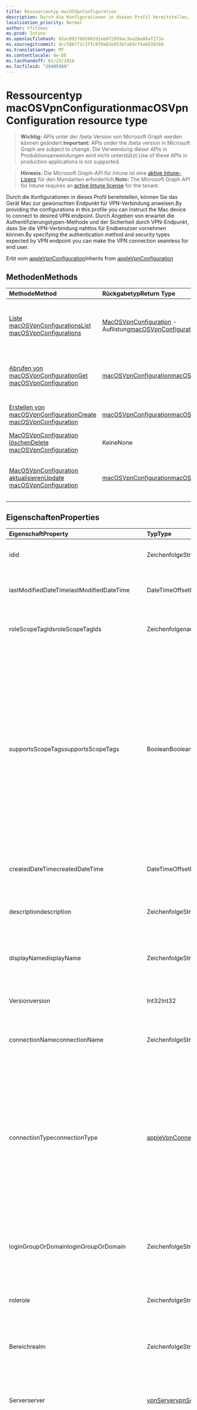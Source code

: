 ```yaml
---
title: Ressourcentyp macOSVpnConfiguration
description: Durch die Konfigurationen in dieses Profil bereitstellen, können Sie das Gerät Mac zur gewünschten Endpunkt für VPN-Verbindung anweisen. Durch Angeben von erwartet die Authentifizierungstypen-Methode und der Sicherheit durch VPN-Endpunkt, dass Sie die VPN-Verbindung nahtlos für Endbenutzer vornehmen können.
localization_priority: Normal
author: tfitzmac
ms.prod: Intune
ms.openlocfilehash: 65ac89178d2601d1ee972959ac3ea26a86af273a
ms.sourcegitcommit: dcc5907f2c3ffc0f0e82e953b7ab9cf4ab938360
ms.translationtype: MT
ms.contentlocale: de-DE
ms.lasthandoff: 01/23/2019
ms.locfileid: "29405569"
---
```

# <a name="macosvpnconfiguration-resource-type"></a><span data-ttu-id="68d05-104">Ressourcentyp macOSVpnConfiguration</span><span class="sxs-lookup"><span data-stu-id="68d05-104">macOSVpnConfiguration resource type</span></span>

> <span data-ttu-id="68d05-105">**Wichtig:** APIs unter der /beta Version von Microsoft Graph werden können geändert.</span><span class="sxs-lookup"><span data-stu-id="68d05-105">**Important:** APIs under the /beta version in Microsoft Graph are subject to change.</span></span> <span data-ttu-id="68d05-106">Die Verwendung dieser APIs in Produktionsanwendungen wird nicht unterstützt.</span><span class="sxs-lookup"><span data-stu-id="68d05-106">Use of these APIs in production applications is not supported.</span></span>

> <span data-ttu-id="68d05-107">**Hinweis:** Die Microsoft Graph-API für Intune ist eine [aktive Intune-Lizenz](https://go.microsoft.com/fwlink/?linkid=839381) für den Mandanten erforderlich.</span><span class="sxs-lookup"><span data-stu-id="68d05-107">**Note:** The Microsoft Graph API for Intune requires an [active Intune license](https://go.microsoft.com/fwlink/?linkid=839381) for the tenant.</span></span>

<span data-ttu-id="68d05-108">Durch die Konfigurationen in dieses Profil bereitstellen, können Sie das Gerät Mac zur gewünschten Endpunkt für VPN-Verbindung anweisen.</span><span class="sxs-lookup"><span data-stu-id="68d05-108">By providing the configurations in this profile you can instruct the Mac device to connect to desired VPN endpoint.</span></span> <span data-ttu-id="68d05-109">Durch Angeben von erwartet die Authentifizierungstypen-Methode und der Sicherheit durch VPN-Endpunkt, dass Sie die VPN-Verbindung nahtlos für Endbenutzer vornehmen können.</span><span class="sxs-lookup"><span data-stu-id="68d05-109">By specifying the authentication method and security types expected by VPN endpoint you can make the VPN connection seamless for end user.</span></span>


<span data-ttu-id="68d05-110">Erbt vom [appleVpnConfiguration](../resources/intune-deviceconfig-applevpnconfiguration.md)</span><span class="sxs-lookup"><span data-stu-id="68d05-110">Inherits from [appleVpnConfiguration](../resources/intune-deviceconfig-applevpnconfiguration.md)</span></span>

## <a name="methods"></a><span data-ttu-id="68d05-111">Methoden</span><span class="sxs-lookup"><span data-stu-id="68d05-111">Methods</span></span>
|<span data-ttu-id="68d05-112">Methode</span><span class="sxs-lookup"><span data-stu-id="68d05-112">Method</span></span>|<span data-ttu-id="68d05-113">Rückgabetyp</span><span class="sxs-lookup"><span data-stu-id="68d05-113">Return Type</span></span>|<span data-ttu-id="68d05-114">Beschreibung</span><span class="sxs-lookup"><span data-stu-id="68d05-114">Description</span></span>|
|:---|:---|:---|
|[<span data-ttu-id="68d05-115">Liste macOSVpnConfigurations</span><span class="sxs-lookup"><span data-stu-id="68d05-115">List macOSVpnConfigurations</span></span>](../api/intune-deviceconfig-macosvpnconfiguration-list.md)|<span data-ttu-id="68d05-116">[MacOSVpnConfiguration](../resources/intune-deviceconfig-macosvpnconfiguration.md) -Auflistung</span><span class="sxs-lookup"><span data-stu-id="68d05-116">[macOSVpnConfiguration](../resources/intune-deviceconfig-macosvpnconfiguration.md) collection</span></span>|<span data-ttu-id="68d05-117">Listeneigenschaften und Beziehungen der [MacOSVpnConfiguration](../resources/intune-deviceconfig-macosvpnconfiguration.md) -Objekte.</span><span class="sxs-lookup"><span data-stu-id="68d05-117">List properties and relationships of the [macOSVpnConfiguration](../resources/intune-deviceconfig-macosvpnconfiguration.md) objects.</span></span>|
|[<span data-ttu-id="68d05-118">Abrufen von macOSVpnConfiguration</span><span class="sxs-lookup"><span data-stu-id="68d05-118">Get macOSVpnConfiguration</span></span>](../api/intune-deviceconfig-macosvpnconfiguration-get.md)|[<span data-ttu-id="68d05-119">macOSVpnConfiguration</span><span class="sxs-lookup"><span data-stu-id="68d05-119">macOSVpnConfiguration</span></span>](../resources/intune-deviceconfig-macosvpnconfiguration.md)|<span data-ttu-id="68d05-120">Lesen Sie Eigenschaften und Beziehungen des [MacOSVpnConfiguration](../resources/intune-deviceconfig-macosvpnconfiguration.md) -Objekts.</span><span class="sxs-lookup"><span data-stu-id="68d05-120">Read properties and relationships of the [macOSVpnConfiguration](../resources/intune-deviceconfig-macosvpnconfiguration.md) object.</span></span>|
|[<span data-ttu-id="68d05-121">Erstellen von macOSVpnConfiguration</span><span class="sxs-lookup"><span data-stu-id="68d05-121">Create macOSVpnConfiguration</span></span>](../api/intune-deviceconfig-macosvpnconfiguration-create.md)|[<span data-ttu-id="68d05-122">macOSVpnConfiguration</span><span class="sxs-lookup"><span data-stu-id="68d05-122">macOSVpnConfiguration</span></span>](../resources/intune-deviceconfig-macosvpnconfiguration.md)|<span data-ttu-id="68d05-123">Erstellen eines neuen [MacOSVpnConfiguration](../resources/intune-deviceconfig-macosvpnconfiguration.md) -Objekts.</span><span class="sxs-lookup"><span data-stu-id="68d05-123">Create a new [macOSVpnConfiguration](../resources/intune-deviceconfig-macosvpnconfiguration.md) object.</span></span>|
|[<span data-ttu-id="68d05-124">MacOSVpnConfiguration löschen</span><span class="sxs-lookup"><span data-stu-id="68d05-124">Delete macOSVpnConfiguration</span></span>](../api/intune-deviceconfig-macosvpnconfiguration-delete.md)|<span data-ttu-id="68d05-125">Keine</span><span class="sxs-lookup"><span data-stu-id="68d05-125">None</span></span>|<span data-ttu-id="68d05-126">Löscht eine [MacOSVpnConfiguration](../resources/intune-deviceconfig-macosvpnconfiguration.md).</span><span class="sxs-lookup"><span data-stu-id="68d05-126">Deletes a [macOSVpnConfiguration](../resources/intune-deviceconfig-macosvpnconfiguration.md).</span></span>|
|[<span data-ttu-id="68d05-127">MacOSVpnConfiguration aktualisieren</span><span class="sxs-lookup"><span data-stu-id="68d05-127">Update macOSVpnConfiguration</span></span>](../api/intune-deviceconfig-macosvpnconfiguration-update.md)|[<span data-ttu-id="68d05-128">macOSVpnConfiguration</span><span class="sxs-lookup"><span data-stu-id="68d05-128">macOSVpnConfiguration</span></span>](../resources/intune-deviceconfig-macosvpnconfiguration.md)|<span data-ttu-id="68d05-129">Aktualisieren Sie die Eigenschaften eines [MacOSVpnConfiguration](../resources/intune-deviceconfig-macosvpnconfiguration.md) -Objekts.</span><span class="sxs-lookup"><span data-stu-id="68d05-129">Update the properties of a [macOSVpnConfiguration](../resources/intune-deviceconfig-macosvpnconfiguration.md) object.</span></span>|

## <a name="properties"></a><span data-ttu-id="68d05-130">Eigenschaften</span><span class="sxs-lookup"><span data-stu-id="68d05-130">Properties</span></span>
|<span data-ttu-id="68d05-131">Eigenschaft</span><span class="sxs-lookup"><span data-stu-id="68d05-131">Property</span></span>|<span data-ttu-id="68d05-132">Typ</span><span class="sxs-lookup"><span data-stu-id="68d05-132">Type</span></span>|<span data-ttu-id="68d05-133">Beschreibung</span><span class="sxs-lookup"><span data-stu-id="68d05-133">Description</span></span>|
|:---|:---|:---|
|<span data-ttu-id="68d05-134">id</span><span class="sxs-lookup"><span data-stu-id="68d05-134">id</span></span>|<span data-ttu-id="68d05-135">Zeichenfolge</span><span class="sxs-lookup"><span data-stu-id="68d05-135">String</span></span>|<span data-ttu-id="68d05-136">Schlüssel der Entität</span><span class="sxs-lookup"><span data-stu-id="68d05-136">Key of the entity.</span></span> <span data-ttu-id="68d05-137">Geerbt von [deviceConfiguration](../resources/intune-deviceconfig-deviceconfiguration.md).</span><span class="sxs-lookup"><span data-stu-id="68d05-137">Inherited from [deviceConfiguration](../resources/intune-deviceconfig-deviceconfiguration.md)</span></span>|
|<span data-ttu-id="68d05-138">lastModifiedDateTime</span><span class="sxs-lookup"><span data-stu-id="68d05-138">lastModifiedDateTime</span></span>|<span data-ttu-id="68d05-139">DateTimeOffset</span><span class="sxs-lookup"><span data-stu-id="68d05-139">DateTimeOffset</span></span>|<span data-ttu-id="68d05-140">Datum und Uhrzeit der letzten Änderung des Objekts.</span><span class="sxs-lookup"><span data-stu-id="68d05-140">DateTime the object was last modified.</span></span> <span data-ttu-id="68d05-141">Geerbt von [deviceConfiguration](../resources/intune-deviceconfig-deviceconfiguration.md).</span><span class="sxs-lookup"><span data-stu-id="68d05-141">Inherited from [deviceConfiguration](../resources/intune-deviceconfig-deviceconfiguration.md)</span></span>|
|<span data-ttu-id="68d05-142">roleScopeTagIds</span><span class="sxs-lookup"><span data-stu-id="68d05-142">roleScopeTagIds</span></span>|<span data-ttu-id="68d05-143">Zeichenfolgenauflistung</span><span class="sxs-lookup"><span data-stu-id="68d05-143">String collection</span></span>|<span data-ttu-id="68d05-144">Liste der Bereich Tags für diese Instanz der Entität.</span><span class="sxs-lookup"><span data-stu-id="68d05-144">List of Scope Tags for this Entity instance.</span></span> <span data-ttu-id="68d05-145">Geerbt von [deviceConfiguration](../resources/intune-deviceconfig-deviceconfiguration.md).</span><span class="sxs-lookup"><span data-stu-id="68d05-145">Inherited from [deviceConfiguration](../resources/intune-deviceconfig-deviceconfiguration.md)</span></span>|
|<span data-ttu-id="68d05-146">supportsScopeTags</span><span class="sxs-lookup"><span data-stu-id="68d05-146">supportsScopeTags</span></span>|<span data-ttu-id="68d05-147">Boolean</span><span class="sxs-lookup"><span data-stu-id="68d05-147">Boolean</span></span>|<span data-ttu-id="68d05-148">Gibt an, ob die zugrunde liegende Gerätekonfiguration die Zuweisung von Bereich Kategorien unterstützt.</span><span class="sxs-lookup"><span data-stu-id="68d05-148">Indicates whether or not the underlying Device Configuration supports the assignment of scope tags.</span></span> <span data-ttu-id="68d05-149">Zuweisen der ScopeTags-Eigenschaft ist nicht zulässig, wenn dieser Wert false ist und Entitäten nicht bereichsbezogenen Benutzern angezeigt werden.</span><span class="sxs-lookup"><span data-stu-id="68d05-149">Assigning to the ScopeTags property is not allowed when this value is false and entities will not be visible to scoped users.</span></span> <span data-ttu-id="68d05-150">Dies tritt für Legacy-Richtlinien in Silverlight erstellt und kann durch Löschen und Neuerstellen der Richtlinie in der Azure-Verwaltungsportal aufgelöst werden.</span><span class="sxs-lookup"><span data-stu-id="68d05-150">This occurs for Legacy policies created in Silverlight and can be resolved by deleting and recreating the policy in the Azure Portal.</span></span> <span data-ttu-id="68d05-151">Diese Eigenschaft ist schreibgeschützt.</span><span class="sxs-lookup"><span data-stu-id="68d05-151">This property is read-only.</span></span> <span data-ttu-id="68d05-152">Geerbt von [deviceConfiguration](../resources/intune-deviceconfig-deviceconfiguration.md).</span><span class="sxs-lookup"><span data-stu-id="68d05-152">Inherited from [deviceConfiguration](../resources/intune-deviceconfig-deviceconfiguration.md)</span></span>|
|<span data-ttu-id="68d05-153">createdDateTime</span><span class="sxs-lookup"><span data-stu-id="68d05-153">createdDateTime</span></span>|<span data-ttu-id="68d05-154">DateTimeOffset</span><span class="sxs-lookup"><span data-stu-id="68d05-154">DateTimeOffset</span></span>|<span data-ttu-id="68d05-155">Datum und Uhrzeit der Erstellung des Objekts.</span><span class="sxs-lookup"><span data-stu-id="68d05-155">DateTime the object was created.</span></span> <span data-ttu-id="68d05-156">Geerbt von [deviceConfiguration](../resources/intune-deviceconfig-deviceconfiguration.md).</span><span class="sxs-lookup"><span data-stu-id="68d05-156">Inherited from [deviceConfiguration](../resources/intune-deviceconfig-deviceconfiguration.md)</span></span>|
|<span data-ttu-id="68d05-157">description</span><span class="sxs-lookup"><span data-stu-id="68d05-157">description</span></span>|<span data-ttu-id="68d05-158">Zeichenfolge</span><span class="sxs-lookup"><span data-stu-id="68d05-158">String</span></span>|<span data-ttu-id="68d05-159">Beschreibung der Gerätekonfiguration (vom Administrator festgelegt).</span><span class="sxs-lookup"><span data-stu-id="68d05-159">Admin provided description of the Device Configuration.</span></span> <span data-ttu-id="68d05-160">Geerbt von [deviceConfiguration](../resources/intune-deviceconfig-deviceconfiguration.md).</span><span class="sxs-lookup"><span data-stu-id="68d05-160">Inherited from [deviceConfiguration](../resources/intune-deviceconfig-deviceconfiguration.md)</span></span>|
|<span data-ttu-id="68d05-161">displayName</span><span class="sxs-lookup"><span data-stu-id="68d05-161">displayName</span></span>|<span data-ttu-id="68d05-162">Zeichenfolge</span><span class="sxs-lookup"><span data-stu-id="68d05-162">String</span></span>|<span data-ttu-id="68d05-163">Name der Gerätekonfiguration (vom Administrator festgelegt).</span><span class="sxs-lookup"><span data-stu-id="68d05-163">Admin provided name of the device configuration.</span></span> <span data-ttu-id="68d05-164">Geerbt von [deviceConfiguration](../resources/intune-deviceconfig-deviceconfiguration.md).</span><span class="sxs-lookup"><span data-stu-id="68d05-164">Inherited from [deviceConfiguration](../resources/intune-deviceconfig-deviceconfiguration.md)</span></span>|
|<span data-ttu-id="68d05-165">Version</span><span class="sxs-lookup"><span data-stu-id="68d05-165">version</span></span>|<span data-ttu-id="68d05-166">Int32</span><span class="sxs-lookup"><span data-stu-id="68d05-166">Int32</span></span>|<span data-ttu-id="68d05-167">Version der Gerätekonfiguration.</span><span class="sxs-lookup"><span data-stu-id="68d05-167">Version of the device configuration.</span></span> <span data-ttu-id="68d05-168">Geerbt von [deviceConfiguration](../resources/intune-deviceconfig-deviceconfiguration.md).</span><span class="sxs-lookup"><span data-stu-id="68d05-168">Inherited from [deviceConfiguration](../resources/intune-deviceconfig-deviceconfiguration.md)</span></span>|
|<span data-ttu-id="68d05-169">connectionName</span><span class="sxs-lookup"><span data-stu-id="68d05-169">connectionName</span></span>|<span data-ttu-id="68d05-170">Zeichenfolge</span><span class="sxs-lookup"><span data-stu-id="68d05-170">String</span></span>|<span data-ttu-id="68d05-171">Name der Verbindung für den Benutzer angezeigt.</span><span class="sxs-lookup"><span data-stu-id="68d05-171">Connection name displayed to the user.</span></span> <span data-ttu-id="68d05-172">Geerbt von [appleVpnConfiguration](../resources/intune-deviceconfig-applevpnconfiguration.md)</span><span class="sxs-lookup"><span data-stu-id="68d05-172">Inherited from [appleVpnConfiguration](../resources/intune-deviceconfig-applevpnconfiguration.md)</span></span>|
|<span data-ttu-id="68d05-173">connectionType</span><span class="sxs-lookup"><span data-stu-id="68d05-173">connectionType</span></span>|[<span data-ttu-id="68d05-174">appleVpnConnectionType</span><span class="sxs-lookup"><span data-stu-id="68d05-174">appleVpnConnectionType</span></span>](../resources/intune-deviceconfig-applevpnconnectiontype.md)|<span data-ttu-id="68d05-175">Verbindungstyp.</span><span class="sxs-lookup"><span data-stu-id="68d05-175">Connection type.</span></span> <span data-ttu-id="68d05-176">Geerbt von [AppleVpnConfiguration](../resources/intune-deviceconfig-applevpnconfiguration.md).</span><span class="sxs-lookup"><span data-stu-id="68d05-176">Inherited from [appleVpnConfiguration](../resources/intune-deviceconfig-applevpnconfiguration.md).</span></span> <span data-ttu-id="68d05-177">Mögliche Werte sind: `ciscoAnyConnect`, `pulseSecure`, `f5EdgeClient`, `dellSonicWallMobileConnect`, `checkPointCapsuleVpn`, `customVpn`, `ciscoIPSec`, `citrix`, `ciscoAnyConnectV2`, `paloAltoGlobalProtect`, `zscalerPrivateAccess`, `f5Access2018`, `citrixSso`, `paloAltoGlobalProtectV2`.</span><span class="sxs-lookup"><span data-stu-id="68d05-177">Possible values are: `ciscoAnyConnect`, `pulseSecure`, `f5EdgeClient`, `dellSonicWallMobileConnect`, `checkPointCapsuleVpn`, `customVpn`, `ciscoIPSec`, `citrix`, `ciscoAnyConnectV2`, `paloAltoGlobalProtect`, `zscalerPrivateAccess`, `f5Access2018`, `citrixSso`, `paloAltoGlobalProtectV2`.</span></span>|
|<span data-ttu-id="68d05-178">loginGroupOrDomain</span><span class="sxs-lookup"><span data-stu-id="68d05-178">loginGroupOrDomain</span></span>|<span data-ttu-id="68d05-179">Zeichenfolge</span><span class="sxs-lookup"><span data-stu-id="68d05-179">String</span></span>|<span data-ttu-id="68d05-180">Anmeldegruppe oder Domäne Wenn Verbindungstyp auf Dell SonicWALL Mobile Verbindung festgelegt ist.</span><span class="sxs-lookup"><span data-stu-id="68d05-180">Login group or domain when connection type is set to Dell SonicWALL Mobile Connection.</span></span> <span data-ttu-id="68d05-181">Geerbt von [appleVpnConfiguration](../resources/intune-deviceconfig-applevpnconfiguration.md)</span><span class="sxs-lookup"><span data-stu-id="68d05-181">Inherited from [appleVpnConfiguration](../resources/intune-deviceconfig-applevpnconfiguration.md)</span></span>|
|<span data-ttu-id="68d05-182">role</span><span class="sxs-lookup"><span data-stu-id="68d05-182">role</span></span>|<span data-ttu-id="68d05-183">Zeichenfolge</span><span class="sxs-lookup"><span data-stu-id="68d05-183">String</span></span>|<span data-ttu-id="68d05-184">Rolle, wenn Verbindungstyp auf Pulse Secure festgelegt ist.</span><span class="sxs-lookup"><span data-stu-id="68d05-184">Role when connection type is set to Pulse Secure.</span></span> <span data-ttu-id="68d05-185">Geerbt von [appleVpnConfiguration](../resources/intune-deviceconfig-applevpnconfiguration.md)</span><span class="sxs-lookup"><span data-stu-id="68d05-185">Inherited from [appleVpnConfiguration](../resources/intune-deviceconfig-applevpnconfiguration.md)</span></span>|
|<span data-ttu-id="68d05-186">Bereich</span><span class="sxs-lookup"><span data-stu-id="68d05-186">realm</span></span>|<span data-ttu-id="68d05-187">Zeichenfolge</span><span class="sxs-lookup"><span data-stu-id="68d05-187">String</span></span>|<span data-ttu-id="68d05-188">Realm Wenn Verbindungstyp auf Pulse Secure festgelegt ist.</span><span class="sxs-lookup"><span data-stu-id="68d05-188">Realm when connection type is set to Pulse Secure.</span></span> <span data-ttu-id="68d05-189">Geerbt von [appleVpnConfiguration](../resources/intune-deviceconfig-applevpnconfiguration.md)</span><span class="sxs-lookup"><span data-stu-id="68d05-189">Inherited from [appleVpnConfiguration](../resources/intune-deviceconfig-applevpnconfiguration.md)</span></span>|
|<span data-ttu-id="68d05-190">Server</span><span class="sxs-lookup"><span data-stu-id="68d05-190">server</span></span>|[<span data-ttu-id="68d05-191">vpnServer</span><span class="sxs-lookup"><span data-stu-id="68d05-191">vpnServer</span></span>](../resources/intune-deviceconfig-vpnserver.md)|<span data-ttu-id="68d05-192">VPN-Server im Netzwerk.</span><span class="sxs-lookup"><span data-stu-id="68d05-192">VPN Server on the network.</span></span> <span data-ttu-id="68d05-193">Stellen Sie sicher, dass Endbenutzer dieser Speicherort im Netzwerk zugreifen können.</span><span class="sxs-lookup"><span data-stu-id="68d05-193">Make sure end users can access this network location.</span></span> <span data-ttu-id="68d05-194">Geerbt von [appleVpnConfiguration](../resources/intune-deviceconfig-applevpnconfiguration.md)</span><span class="sxs-lookup"><span data-stu-id="68d05-194">Inherited from [appleVpnConfiguration](../resources/intune-deviceconfig-applevpnconfiguration.md)</span></span>|
|<span data-ttu-id="68d05-195">Bezeichner</span><span class="sxs-lookup"><span data-stu-id="68d05-195">identifier</span></span>|<span data-ttu-id="68d05-196">Zeichenfolge</span><span class="sxs-lookup"><span data-stu-id="68d05-196">String</span></span>|<span data-ttu-id="68d05-197">Bezeichner von VPN-Anbieter bereitgestellt, wenn Verbindungstyp auf benutzerdefinierte VPN festgelegt ist.</span><span class="sxs-lookup"><span data-stu-id="68d05-197">Identifier provided by VPN vendor when connection type is set to Custom VPN.</span></span> <span data-ttu-id="68d05-198">Beispiel: Cisco AnyConnect verwendet eine Kennung des dem Formular com.cisco.anyconnect.applevpn.plugin Inherited aus [AppleVpnConfiguration](../resources/intune-deviceconfig-applevpnconfiguration.md)</span><span class="sxs-lookup"><span data-stu-id="68d05-198">For example: Cisco AnyConnect uses an identifier of the form com.cisco.anyconnect.applevpn.plugin Inherited from [appleVpnConfiguration](../resources/intune-deviceconfig-applevpnconfiguration.md)</span></span>|
|<span data-ttu-id="68d05-199">customData</span><span class="sxs-lookup"><span data-stu-id="68d05-199">customData</span></span>|<span data-ttu-id="68d05-200">[KeyValue](../resources/intune-deviceconfig-keyvalue.md) -Auflistung</span><span class="sxs-lookup"><span data-stu-id="68d05-200">[keyValue](../resources/intune-deviceconfig-keyvalue.md) collection</span></span>|<span data-ttu-id="68d05-201">Benutzerdefinierte Daten beim Verbindungstyp auf benutzerdefinierte VPN festgelegt ist.</span><span class="sxs-lookup"><span data-stu-id="68d05-201">Custom data when connection type is set to Custom VPN.</span></span> <span data-ttu-id="68d05-202">Verwenden Sie dieses Feld, um von Intune, nicht jedoch in Ihre VPN-Lösung verfügbar unterstützten Funktionen zu aktivieren.</span><span class="sxs-lookup"><span data-stu-id="68d05-202">Use this field to enable functionality not supported by Intune, but available in your VPN solution.</span></span> <span data-ttu-id="68d05-203">Wenden Sie sich an Ihrer VPN-Hersteller, um Informationen zum Hinzufügen dieser Schlüssel/Wert-Paare.</span><span class="sxs-lookup"><span data-stu-id="68d05-203">Contact your VPN vendor to learn how to add these key/value pairs.</span></span> <span data-ttu-id="68d05-204">Diese Sammlung kann maximal 25 Elemente enthalten.</span><span class="sxs-lookup"><span data-stu-id="68d05-204">This collection can contain a maximum of 25 elements.</span></span> <span data-ttu-id="68d05-205">Geerbt von [appleVpnConfiguration](../resources/intune-deviceconfig-applevpnconfiguration.md)</span><span class="sxs-lookup"><span data-stu-id="68d05-205">Inherited from [appleVpnConfiguration](../resources/intune-deviceconfig-applevpnconfiguration.md)</span></span>|
|<span data-ttu-id="68d05-206">customKeyValueData</span><span class="sxs-lookup"><span data-stu-id="68d05-206">customKeyValueData</span></span>|<span data-ttu-id="68d05-207">[keyValuePair](../resources/intune-shared-keyvaluepair.md)-Sammlung</span><span class="sxs-lookup"><span data-stu-id="68d05-207">[keyValuePair](../resources/intune-shared-keyvaluepair.md) collection</span></span>|<span data-ttu-id="68d05-208">Benutzerdefinierte Daten beim Verbindungstyp auf benutzerdefinierte VPN festgelegt ist.</span><span class="sxs-lookup"><span data-stu-id="68d05-208">Custom data when connection type is set to Custom VPN.</span></span> <span data-ttu-id="68d05-209">Verwenden Sie dieses Feld, um von Intune, nicht jedoch in Ihre VPN-Lösung verfügbar unterstützten Funktionen zu aktivieren.</span><span class="sxs-lookup"><span data-stu-id="68d05-209">Use this field to enable functionality not supported by Intune, but available in your VPN solution.</span></span> <span data-ttu-id="68d05-210">Wenden Sie sich an Ihrer VPN-Hersteller, um Informationen zum Hinzufügen dieser Schlüssel/Wert-Paare.</span><span class="sxs-lookup"><span data-stu-id="68d05-210">Contact your VPN vendor to learn how to add these key/value pairs.</span></span> <span data-ttu-id="68d05-211">Diese Sammlung kann maximal 25 Elemente enthalten.</span><span class="sxs-lookup"><span data-stu-id="68d05-211">This collection can contain a maximum of 25 elements.</span></span> <span data-ttu-id="68d05-212">Geerbt von [appleVpnConfiguration](../resources/intune-deviceconfig-applevpnconfiguration.md)</span><span class="sxs-lookup"><span data-stu-id="68d05-212">Inherited from [appleVpnConfiguration](../resources/intune-deviceconfig-applevpnconfiguration.md)</span></span>|
|<span data-ttu-id="68d05-213">enableSplitTunneling</span><span class="sxs-lookup"><span data-stu-id="68d05-213">enableSplitTunneling</span></span>|<span data-ttu-id="68d05-214">Boolean</span><span class="sxs-lookup"><span data-stu-id="68d05-214">Boolean</span></span>|<span data-ttu-id="68d05-215">Senden Sie alle Netzwerkdatenverkehr über VPN.</span><span class="sxs-lookup"><span data-stu-id="68d05-215">Send all network traffic through VPN.</span></span> <span data-ttu-id="68d05-216">Geerbt von [appleVpnConfiguration](../resources/intune-deviceconfig-applevpnconfiguration.md)</span><span class="sxs-lookup"><span data-stu-id="68d05-216">Inherited from [appleVpnConfiguration](../resources/intune-deviceconfig-applevpnconfiguration.md)</span></span>|
|<span data-ttu-id="68d05-217">authenticationMethod</span><span class="sxs-lookup"><span data-stu-id="68d05-217">authenticationMethod</span></span>|[<span data-ttu-id="68d05-218">vpnAuthenticationMethod</span><span class="sxs-lookup"><span data-stu-id="68d05-218">vpnAuthenticationMethod</span></span>](../resources/intune-deviceconfig-vpnauthenticationmethod.md)|<span data-ttu-id="68d05-219">Authentifizierungsmethode für diese VPN-Verbindung.</span><span class="sxs-lookup"><span data-stu-id="68d05-219">Authentication method for this VPN connection.</span></span> <span data-ttu-id="68d05-220">Geerbt von [AppleVpnConfiguration](../resources/intune-deviceconfig-applevpnconfiguration.md).</span><span class="sxs-lookup"><span data-stu-id="68d05-220">Inherited from [appleVpnConfiguration](../resources/intune-deviceconfig-applevpnconfiguration.md).</span></span> <span data-ttu-id="68d05-221">Mögliche Werte sind: `certificate` und `usernameAndPassword`.</span><span class="sxs-lookup"><span data-stu-id="68d05-221">Possible values are: `certificate`, `usernameAndPassword`.</span></span>|
|<span data-ttu-id="68d05-222">enablePerApp</span><span class="sxs-lookup"><span data-stu-id="68d05-222">enablePerApp</span></span>|<span data-ttu-id="68d05-223">Boolean</span><span class="sxs-lookup"><span data-stu-id="68d05-223">Boolean</span></span>|<span data-ttu-id="68d05-224">Dies auf True festlegen, erstellt pro App VPN-Nutzlast, später Apps zugeordnet sein kann, die diese VPN-Verbindung auf iOS-Gerät des Endbenutzers auslösen kann.</span><span class="sxs-lookup"><span data-stu-id="68d05-224">Setting this to true creates Per-App VPN payload which can later be associated with Apps that can trigger this VPN conneciton on the end user's iOS device.</span></span> <span data-ttu-id="68d05-225">Geerbt von [appleVpnConfiguration](../resources/intune-deviceconfig-applevpnconfiguration.md)</span><span class="sxs-lookup"><span data-stu-id="68d05-225">Inherited from [appleVpnConfiguration](../resources/intune-deviceconfig-applevpnconfiguration.md)</span></span>|
|<span data-ttu-id="68d05-226">safariDomains</span><span class="sxs-lookup"><span data-stu-id="68d05-226">safariDomains</span></span>|<span data-ttu-id="68d05-227">Zeichenfolgenauflistung</span><span class="sxs-lookup"><span data-stu-id="68d05-227">String collection</span></span>|<span data-ttu-id="68d05-228">Safari Domänen, wenn diese VPN pro App-Einstellung aktiviert ist.</span><span class="sxs-lookup"><span data-stu-id="68d05-228">Safari domains when this VPN per App setting is enabled.</span></span> <span data-ttu-id="68d05-229">Zusätzlich zu den apps dieses VPN zugeordnet angegeben Safari Domänen Hier wird auch können Sie diese VPN-Verbindung zu lösen.</span><span class="sxs-lookup"><span data-stu-id="68d05-229">In addition to the apps associated with this VPN, Safari domains specified here will also be able to trigger this VPN connection.</span></span> <span data-ttu-id="68d05-230">Geerbt von [appleVpnConfiguration](../resources/intune-deviceconfig-applevpnconfiguration.md)</span><span class="sxs-lookup"><span data-stu-id="68d05-230">Inherited from [appleVpnConfiguration](../resources/intune-deviceconfig-applevpnconfiguration.md)</span></span>|
|<span data-ttu-id="68d05-231">onDemandRules</span><span class="sxs-lookup"><span data-stu-id="68d05-231">onDemandRules</span></span>|<span data-ttu-id="68d05-232">[VpnOnDemandRule](../resources/intune-deviceconfig-vpnondemandrule.md) -Auflistung</span><span class="sxs-lookup"><span data-stu-id="68d05-232">[vpnOnDemandRule](../resources/intune-deviceconfig-vpnondemandrule.md) collection</span></span>|<span data-ttu-id="68d05-233">Bei Bedarf Regeln.</span><span class="sxs-lookup"><span data-stu-id="68d05-233">On-Demand Rules.</span></span> <span data-ttu-id="68d05-234">Diese Collection darf maximal 500 Elemente enthalten.</span><span class="sxs-lookup"><span data-stu-id="68d05-234">This collection can contain a maximum of 500 elements.</span></span> <span data-ttu-id="68d05-235">Geerbt von [appleVpnConfiguration](../resources/intune-deviceconfig-applevpnconfiguration.md)</span><span class="sxs-lookup"><span data-stu-id="68d05-235">Inherited from [appleVpnConfiguration](../resources/intune-deviceconfig-applevpnconfiguration.md)</span></span>|
|<span data-ttu-id="68d05-236">proxyServer</span><span class="sxs-lookup"><span data-stu-id="68d05-236">proxyServer</span></span>|[<span data-ttu-id="68d05-237">vpnProxyServer</span><span class="sxs-lookup"><span data-stu-id="68d05-237">vpnProxyServer</span></span>](../resources/intune-deviceconfig-vpnproxyserver.md)|<span data-ttu-id="68d05-238">Proxy-Server.</span><span class="sxs-lookup"><span data-stu-id="68d05-238">Proxy Server.</span></span> <span data-ttu-id="68d05-239">Geerbt von [appleVpnConfiguration](../resources/intune-deviceconfig-applevpnconfiguration.md)</span><span class="sxs-lookup"><span data-stu-id="68d05-239">Inherited from [appleVpnConfiguration](../resources/intune-deviceconfig-applevpnconfiguration.md)</span></span>|
|<span data-ttu-id="68d05-240">optInToDeviceIdSharing</span><span class="sxs-lookup"><span data-stu-id="68d05-240">optInToDeviceIdSharing</span></span>|<span data-ttu-id="68d05-241">Boolean</span><span class="sxs-lookup"><span data-stu-id="68d05-241">Boolean</span></span>|<span data-ttu-id="68d05-242">Opt-In, das das Gerät Id Drittanbieter-VPN-Clients für die Verwendung während der Network Access Control Validierung Freigabe.</span><span class="sxs-lookup"><span data-stu-id="68d05-242">Opt-In to sharing the device's Id to third-party vpn clients for use during network access control validation.</span></span> <span data-ttu-id="68d05-243">Geerbt von [appleVpnConfiguration](../resources/intune-deviceconfig-applevpnconfiguration.md)</span><span class="sxs-lookup"><span data-stu-id="68d05-243">Inherited from [appleVpnConfiguration](../resources/intune-deviceconfig-applevpnconfiguration.md)</span></span>|

## <a name="relationships"></a><span data-ttu-id="68d05-244">Beziehungen</span><span class="sxs-lookup"><span data-stu-id="68d05-244">Relationships</span></span>
|<span data-ttu-id="68d05-245">Beziehung</span><span class="sxs-lookup"><span data-stu-id="68d05-245">Relationship</span></span>|<span data-ttu-id="68d05-246">Typ</span><span class="sxs-lookup"><span data-stu-id="68d05-246">Type</span></span>|<span data-ttu-id="68d05-247">Beschreibung</span><span class="sxs-lookup"><span data-stu-id="68d05-247">Description</span></span>|
|:---|:---|:---|
|<span data-ttu-id="68d05-248">groupAssignments</span><span class="sxs-lookup"><span data-stu-id="68d05-248">groupAssignments</span></span>|<span data-ttu-id="68d05-249">[DeviceConfigurationGroupAssignment](../resources/intune-deviceconfig-deviceconfigurationgroupassignment.md) -Auflistung</span><span class="sxs-lookup"><span data-stu-id="68d05-249">[deviceConfigurationGroupAssignment](../resources/intune-deviceconfig-deviceconfigurationgroupassignment.md) collection</span></span>|<span data-ttu-id="68d05-250">Die Liste derGruppenzuweisungen für das Gerätekonfigurationsprofil.</span><span class="sxs-lookup"><span data-stu-id="68d05-250">The list of group assignments for the device configuration profile.</span></span> <span data-ttu-id="68d05-251">Geerbt von [deviceConfiguration](../resources/intune-deviceconfig-deviceconfiguration.md).</span><span class="sxs-lookup"><span data-stu-id="68d05-251">Inherited from [deviceConfiguration](../resources/intune-deviceconfig-deviceconfiguration.md)</span></span>|
|<span data-ttu-id="68d05-252">assignments</span><span class="sxs-lookup"><span data-stu-id="68d05-252">assignments</span></span>|<span data-ttu-id="68d05-253">[deviceConfigurationAssignment](../resources/intune-deviceconfig-deviceconfigurationassignment.md)-Sammlung</span><span class="sxs-lookup"><span data-stu-id="68d05-253">[deviceConfigurationAssignment](../resources/intune-deviceconfig-deviceconfigurationassignment.md) collection</span></span>|<span data-ttu-id="68d05-254">Liste der Zuweisungen für das Gerätekonfigurationsprofil.</span><span class="sxs-lookup"><span data-stu-id="68d05-254">The list of assignments for the device configuration profile.</span></span> <span data-ttu-id="68d05-255">Geerbt von [deviceConfiguration](../resources/intune-deviceconfig-deviceconfiguration.md).</span><span class="sxs-lookup"><span data-stu-id="68d05-255">Inherited from [deviceConfiguration](../resources/intune-deviceconfig-deviceconfiguration.md)</span></span>|
|<span data-ttu-id="68d05-256">deviceStatuses</span><span class="sxs-lookup"><span data-stu-id="68d05-256">deviceStatuses</span></span>|<span data-ttu-id="68d05-257">[deviceConfigurationDeviceStatus](../resources/intune-deviceconfig-deviceconfigurationdevicestatus.md)-Sammlung</span><span class="sxs-lookup"><span data-stu-id="68d05-257">[deviceConfigurationDeviceStatus](../resources/intune-deviceconfig-deviceconfigurationdevicestatus.md) collection</span></span>|<span data-ttu-id="68d05-258">Installationsstatus der Gerätekonfiguration nach Gerät.</span><span class="sxs-lookup"><span data-stu-id="68d05-258">Device configuration installation status by device.</span></span> <span data-ttu-id="68d05-259">Geerbt von [deviceConfiguration](../resources/intune-deviceconfig-deviceconfiguration.md).</span><span class="sxs-lookup"><span data-stu-id="68d05-259">Inherited from [deviceConfiguration](../resources/intune-deviceconfig-deviceconfiguration.md)</span></span>|
|<span data-ttu-id="68d05-260">userStatuses</span><span class="sxs-lookup"><span data-stu-id="68d05-260">userStatuses</span></span>|<span data-ttu-id="68d05-261">[deviceConfigurationUserStatus](../resources/intune-deviceconfig-deviceconfigurationuserstatus.md)-Sammlung</span><span class="sxs-lookup"><span data-stu-id="68d05-261">[deviceConfigurationUserStatus](../resources/intune-deviceconfig-deviceconfigurationuserstatus.md) collection</span></span>|<span data-ttu-id="68d05-262">Gerät Konfiguration Installationsstatus durch Benutzer.</span><span class="sxs-lookup"><span data-stu-id="68d05-262">Device configuration installation status by user.</span></span> <span data-ttu-id="68d05-263">Geerbt von [deviceConfiguration](../resources/intune-deviceconfig-deviceconfiguration.md).</span><span class="sxs-lookup"><span data-stu-id="68d05-263">Inherited from [deviceConfiguration](../resources/intune-deviceconfig-deviceconfiguration.md)</span></span>|
|<span data-ttu-id="68d05-264">deviceStatusOverview</span><span class="sxs-lookup"><span data-stu-id="68d05-264">deviceStatusOverview</span></span>|[<span data-ttu-id="68d05-265">deviceConfigurationDeviceOverview</span><span class="sxs-lookup"><span data-stu-id="68d05-265">deviceConfigurationDeviceOverview</span></span>](../resources/intune-deviceconfig-deviceconfigurationdeviceoverview.md)|<span data-ttu-id="68d05-266">Übersicht über den Status der Gerätekonfiguration nach Gerät. Geerbt von [deviceConfiguration](../resources/intune-deviceconfig-deviceconfiguration.md).</span><span class="sxs-lookup"><span data-stu-id="68d05-266">Device Configuration devices status overview Inherited from [deviceConfiguration](../resources/intune-deviceconfig-deviceconfiguration.md)</span></span>|
|<span data-ttu-id="68d05-267">userStatusOverview</span><span class="sxs-lookup"><span data-stu-id="68d05-267">userStatusOverview</span></span>|[<span data-ttu-id="68d05-268">deviceConfigurationUserOverview</span><span class="sxs-lookup"><span data-stu-id="68d05-268">deviceConfigurationUserOverview</span></span>](../resources/intune-deviceconfig-deviceconfigurationuseroverview.md)|<span data-ttu-id="68d05-269">Übersicht über den Status der Gerätekonfiguration nach Benutzer. Geerbt von [deviceConfiguration](../resources/intune-deviceconfig-deviceconfiguration.md).</span><span class="sxs-lookup"><span data-stu-id="68d05-269">Device Configuration users status overview Inherited from [deviceConfiguration](../resources/intune-deviceconfig-deviceconfiguration.md)</span></span>|
|<span data-ttu-id="68d05-270">deviceSettingStateSummaries</span><span class="sxs-lookup"><span data-stu-id="68d05-270">deviceSettingStateSummaries</span></span>|<span data-ttu-id="68d05-271"> [settingStateDeviceSummary](../resources/intune-deviceconfig-settingstatedevicesummary.md)-Sammlung</span><span class="sxs-lookup"><span data-stu-id="68d05-271">[settingStateDeviceSummary](../resources/intune-deviceconfig-settingstatedevicesummary.md) collection</span></span>|<span data-ttu-id="68d05-272">Übersicht über den Einstellungsstatus für die Gerätekonfiguration nach Gerät. Geerbt von [deviceConfiguration](../resources/intune-deviceconfig-deviceconfiguration.md)</span><span class="sxs-lookup"><span data-stu-id="68d05-272">Device Configuration Setting State Device Summary Inherited from [deviceConfiguration](../resources/intune-deviceconfig-deviceconfiguration.md)</span></span>|
|<span data-ttu-id="68d05-273">identityCertificate</span><span class="sxs-lookup"><span data-stu-id="68d05-273">identityCertificate</span></span>|[<span data-ttu-id="68d05-274">macOSCertificateProfileBase</span><span class="sxs-lookup"><span data-stu-id="68d05-274">macOSCertificateProfileBase</span></span>](../resources/intune-deviceconfig-macoscertificateprofilebase.md)|<span data-ttu-id="68d05-275">Identity-Zertifikat für die Clientauthentifizierung beim Authentifizierungsmethode Zertifikat ist.</span><span class="sxs-lookup"><span data-stu-id="68d05-275">Identity certificate for client authentication when authentication method is certificate.</span></span>|

## <a name="json-representation"></a><span data-ttu-id="68d05-276">JSON-Darstellung</span><span class="sxs-lookup"><span data-stu-id="68d05-276">JSON Representation</span></span>
<span data-ttu-id="68d05-277">Es folgt eine JSON-Darstellung der Ressource.</span><span class="sxs-lookup"><span data-stu-id="68d05-277">Here is a JSON representation of the resource.</span></span>
<!-- {
  "blockType": "resource",
  "keyProperty": "id",
  "@odata.type": "microsoft.graph.macOSVpnConfiguration"
}
-->
``` json
{
  "@odata.type": "#microsoft.graph.macOSVpnConfiguration",
  "id": "String (identifier)",
  "lastModifiedDateTime": "String (timestamp)",
  "roleScopeTagIds": [
    "String"
  ],
  "supportsScopeTags": true,
  "createdDateTime": "String (timestamp)",
  "description": "String",
  "displayName": "String",
  "version": 1024,
  "connectionName": "String",
  "connectionType": "String",
  "loginGroupOrDomain": "String",
  "role": "String",
  "realm": "String",
  "server": {
    "@odata.type": "microsoft.graph.vpnServer",
    "description": "String",
    "address": "String",
    "isDefaultServer": true
  },
  "identifier": "String",
  "customData": [
    {
      "@odata.type": "microsoft.graph.keyValue",
      "key": "String",
      "value": "String"
    }
  ],
  "customKeyValueData": [
    {
      "@odata.type": "microsoft.graph.keyValuePair",
      "name": "String",
      "value": "String"
    }
  ],
  "enableSplitTunneling": true,
  "authenticationMethod": "String",
  "enablePerApp": true,
  "safariDomains": [
    "String"
  ],
  "onDemandRules": [
    {
      "@odata.type": "microsoft.graph.vpnOnDemandRule",
      "ssids": [
        "String"
      ],
      "dnsSearchDomains": [
        "String"
      ],
      "probeUrl": "String",
      "action": "String",
      "domainAction": "String",
      "domains": [
        "String"
      ],
      "probeRequiredUrl": "String"
    }
  ],
  "proxyServer": {
    "@odata.type": "microsoft.graph.vpnProxyServer",
    "automaticConfigurationScriptUrl": "String",
    "address": "String",
    "port": 1024
  },
  "optInToDeviceIdSharing": true
}
```




